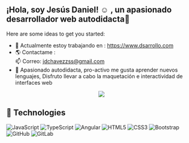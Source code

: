 ##  ¡Hola, soy Jesús Daniel! ☺ , un apasionado desarrollador web autodidacta🚀
 
 
Here are some ideas to get you started:
- 🔭 Actualmente estoy trabajando en : https://www.dsarrollo.com
 - 🌎 Contactame :  
  📫 Correo: jdchavezzss@gmail.com
- 📍 Apasionado autodidacta, pro-activo me gusta aprender nuevos lenguajes,
    Disfruto llevar a cabo la maquetación e interactividad de interfaces web
    
 <p align="center"> 
 <img src="https://user-images.githubusercontent.com/67086360/103188116-901fca80-489d-11eb-9845-2986cb518a85.gif">
 </p>


## 🚀 Technologies

![JavaScript](https://img.shields.io/badge/-JavaScript-black?style=flat-square&logo=javascript)
![TypeScript](https://img.shields.io/badge/-TypeScript-007ACC?style=flat-square&logo=typescript)
![Angular](https://camo.githubusercontent.com/52f2f6c2df8fe41b70261aec7b07dca8906bb28c0afc8fc810286e816e01ffbc/68747470733a2f2f696d672e736869656c64732e696f2f62616467652f2d416e67756c61722d626c61636b3f7374796c653d666c61742d737175617265266c6f676f3d616e67756c6172)
![HTML5](https://img.shields.io/badge/-HTML5-E34F26?style=flat-square&logo=html5&logoColor=white)
![CSS3](https://img.shields.io/badge/-CSS3-1572B6?style=flat-square&logo=css3)
![Bootstrap](https://img.shields.io/badge/-Bootstrap-563D7C?style=flat-square&logo=bootstrap)
![GitHub](https://img.shields.io/badge/-GitHub-181717?style=flat-square&logo=github)
![GitLab](https://img.shields.io/badge/-GitLab-FCA121?style=flat-square&logo=gitlab)
